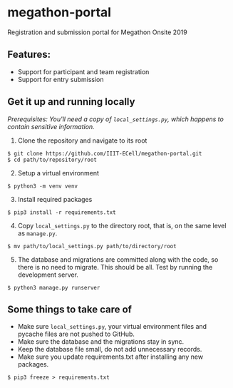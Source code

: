 # megathon-portal
Registration and submission portal for Megathon Onsite 2019

## Features:
- Support for participant and team registration
- Support for entry submission

## Get it up and running locally

*Prerequisites: You'll need a copy of `local_settings.py`, which happens to contain sensitive information.*

1. Clone the repository and navigate to its root
```(shell)
$ git clone https://github.com/IIIT-ECell/megathon-portal.git
$ cd path/to/repository/root
```

2. Setup a virtual environment
```(shell)
$ python3 -m venv venv
```

3. Install required packages
```(shell)
$ pip3 install -r requirements.txt
```

4. Copy `local_settings.py` to the directory root, that is, on the same level as `manage.py`.
```(shell)
$ mv path/to/local_settings.py path/to/directory/root
```

5. The database and migrations are committed along with the code, so there is no need to migrate. This should be all. Test by running the development server.
```(shell)
$ python3 manage.py runserver
```

## Some things to take care of

- Make sure `local_settings.py`, your virtual environment files and pycache files are not pushed to GitHub.
- Make sure the database and the migrations stay in sync.
- Keep the database file small, do not add unnecessary records.
- Make sure you update requirements.txt after installing any new packages.
```(shell)
$ pip3 freeze > requirements.txt
```
